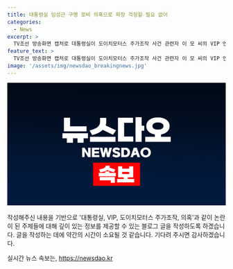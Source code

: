 ```yaml
---
title: 대통령실 임성근 구명 로비 의혹으로 파장 걱정할 필요 없어
categories:
  - News
excerpt: >
  TV조선 방송화면 캡처로 대통령실이 도이치모터스 주가조작 사건 관련자 이 모 씨의 VIP 언급과 임성근 전 해병대 1사단장의 구명 로비 의혹에 대해 반박했다. 대통령실은 대통령과 부부는 전혀 관련 없음이라고 강조하며, 근거 없는 주장과 무분별한 의혹 보도에 유감을 표하며 허위 사실 유포에 강력 대응한다고 밝혔다. 고위공직자범죄수사처는 이 모 씨의 녹음파일을 확보해 VIP 언급을 확인했으나, 이 모 씨는 해당 의혹을 부인하고 있다.
feature_text: >
  TV조선 방송화면 캡처로 대통령실이 도이치모터스 주가조작 사건 관련자 이 모 씨의 VIP 언급과 임성근 전 해병대 1사단장의 구명 로비 의혹에 대해 반박했다. 대통령실은 대통령과 부부는 전혀 관련 없음이라고 강조하며, 근거 없는 주장과 무분별한 의혹 보도에 유감을 표하며 허위 사실 유포에 강력 대응한다고 밝혔다. 고위공직자범죄수사처는 이 모 씨의 녹음파일을 확보해 VIP 언급을 확인했으나, 이 모 씨는 해당 의혹을 부인하고 있다.
image: '/assets/img/newsdao_breakingnews.jpg'
---
```


<p><img src="/assets/img/newsdao_breakingnews.jpg" alt="ranknews 속보" /></p>

<p>작성해주신 내용을 기반으로 '대통령실, VIP, 도이치모터스 주가조작, 의혹'과 같이 논란이 된 주제들에 대해 깊이 있는 정보를 제공할 수 있는 블로그 글을 작성하도록 하겠습니다. 글을 작성하는 데에 약간의 시간이 소요될 것 같습니다. 기다려 주시면 감사하겠습니다.</p>
실시간 뉴스 속보는, <a href="https://newsdao.kr" rel="dofollow">https://newsdao.kr</a>


